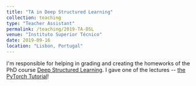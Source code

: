 ```yaml
---
title: "TA in Deep Structured Learning"
collection: teaching
type: "Teacher Assistant"
permalink: /teaching/2019-TA-DSL
venue: "Instituto Superior Técnico"
date: 2019-09-16
location: "Lisbon, Portugal"
---
```


I'm responsible for helping in grading and creating the homeworks of the PhD course [Deep Structured Learning](https://andre-martins.github.io/pages/deep-structured-learning-ist-fall-2019.html). I gave one of the lectures -- [the PyTorch Tutorial](https://github.com/goncalomcorreia/pytorch-lecture)!

<!-- Heading 1
======

Heading 2
======

Heading 3
====== -->